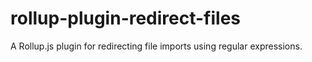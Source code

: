 # rollup-plugin-redirect-files

A Rollup.js plugin for redirecting file imports using regular expressions.
